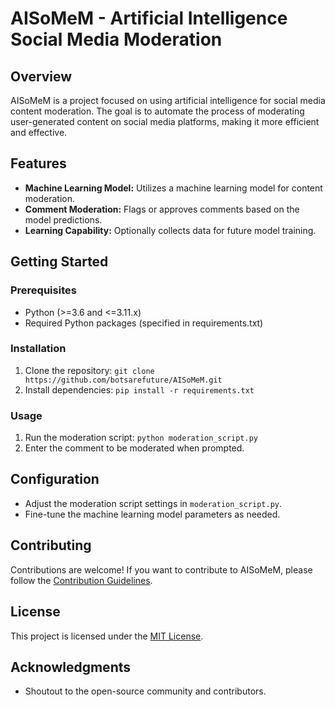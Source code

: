 # AISoMeM - Artificial Intelligence Social Media Moderation

## Overview

AISoMeM is a project focused on using artificial intelligence for social media content moderation. The goal is to automate the process of moderating user-generated content on social media platforms, making it more efficient and effective.

## Features

- **Machine Learning Model:** Utilizes a machine learning model for content moderation.
- **Comment Moderation:** Flags or approves comments based on the model predictions.
- **Learning Capability:** Optionally collects data for future model training.

## Getting Started

### Prerequisites

- Python (>=3.6 and <=3.11.x)
- Required Python packages (specified in requirements.txt)

### Installation

1. Clone the repository: `git clone https://github.com/botsarefuture/AISoMeM.git`
2. Install dependencies: `pip install -r requirements.txt`

### Usage

1. Run the moderation script: `python moderation_script.py`
2. Enter the comment to be moderated when prompted.

## Configuration

- Adjust the moderation script settings in `moderation_script.py`.
- Fine-tune the machine learning model parameters as needed.

## Contributing

Contributions are welcome! If you want to contribute to AISoMeM, please follow the [Contribution Guidelines](CONTRIBUTING.md).

## License

This project is licensed under the [MIT License](LICENSE).

## Acknowledgments

- Shoutout to the open-source community and contributors.

